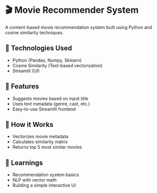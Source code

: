 # 🎬 Movie Recommender System

A content-based movie recommendation system built using Python and cosine similarity techniques.

## 🧠 Technologies Used
- Python (Pandas, Numpy, Sklearn)
- Cosine Similarity (Text-based vectorization)
- Streamlit (UI)

## 🎯 Features
- Suggests movies based on input title
- Uses text metadata (genre, cast, etc.)
- Easy-to-use Streamlit frontend

## 🔎 How it Works
- Vectorizes movie metadata
- Calculates similarity matrix
- Returns top 5 most similar movies

## 📌 Learnings
- Recommendation system basics
- NLP with vector math
- Building a simple interactive UI
